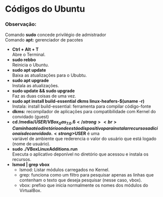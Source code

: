 <h1> Códigos do Ubuntu </h1>

<h3>Observação:</h3>
  Comando <strong>sudo</strong> concede privilégio de admistrador <br>
  Comando <strong>apt:</strong> gerenciador de pacotes 

- <strong>Ctrl + Alt + T </strong> <br>
  Abre o Terminal.
- <strong>sudo rebbo </strong> <br>
  Reinicia o Ubuntu.
- <strong>sudo apt update </strong> <br>
  Baixa as atualizações para o Ububtu.
- <strong>sudo apt upgrade </strong> <br>
  Instala as atualizações.
- <strong>sudo update && sudo upgrade </strong> <br>
  Faz as duas coisas de uma vez.
- <strong>sudo apt install build-essential dkms linux-heafers-$(uname -r)</strong> <br>
  Instala: install build-essential: ferramenta para compilar código-fonte
- <strong>dkms:</strong> recompilador de aplicações para compatibilidade com Kernel do convidado (guest)
- <strong>cd /media/$USER/VBox_Gas_7.0.6</strong> <br>
  Caminha até o diretório onde está o dispositivo para instalar recursos adicionais de convidado. <strong>$USER</strong> é uma <br> variável de ambiente que rederencia o valor do usuário que está logado (nome de usuário). 
- <strong>sudo ./VBoxLinuxAdditions.run</strong> <br>
  Executa o aplicativo deponível no diretório que acessou e instala os recursos.
- <strong>lsmod | grep vbox</strong> <br>
  - lsmod: Listar módulos carregados no Kernel.
  - grep: funciona como um filtro para pesquisar apenas as linhas que contenham o texto que deseja pesquisar (nesse caso, vbox).
  - vbox: prefixo que inicia normalmente os nomes dos módulos do VirtualBox.
